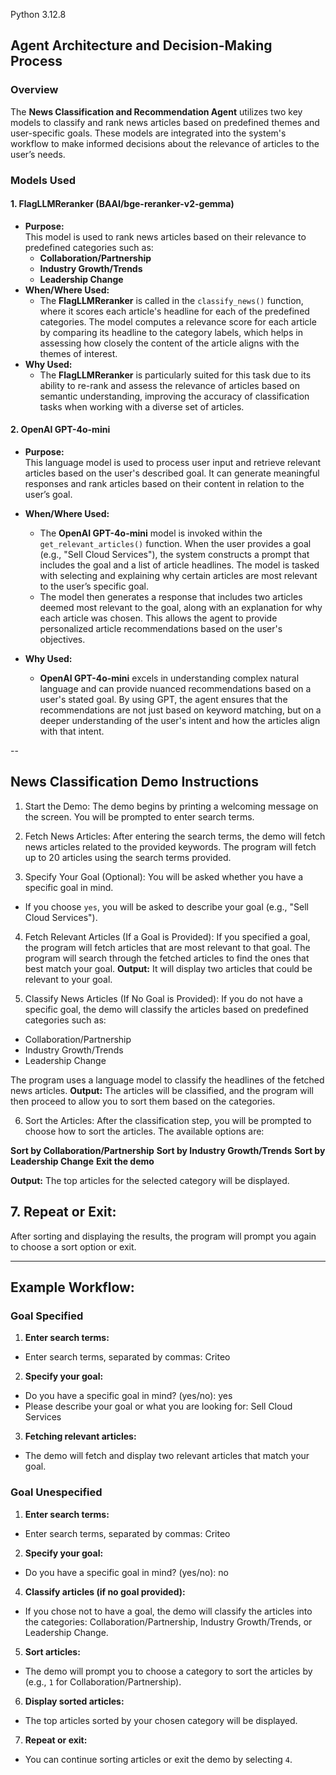Python 3.12.8

## Agent Architecture and Decision-Making Process

### Overview

The **News Classification and Recommendation Agent** utilizes two key models to classify and rank news articles based on predefined themes and user-specific goals. These models are integrated into the system's workflow to make informed decisions about the relevance of articles to the user’s needs.

### Models Used

#### 1. **FlagLLMReranker (BAAI/bge-reranker-v2-gemma)**

- **Purpose:**  
  This model is used to rank news articles based on their relevance to predefined categories such as:
  - **Collaboration/Partnership**
  - **Industry Growth/Trends**
  - **Leadership Change**
- **When/Where Used:**
  - The **FlagLLMReranker** is called in the `classify_news()` function, where it scores each article's headline for each of the predefined categories. The model computes a relevance score for each article by comparing its headline to the category labels, which helps in assessing how closely the content of the article aligns with the themes of interest.
- **Why Used:**
  - The **FlagLLMReranker** is particularly suited for this task due to its ability to re-rank and assess the relevance of articles based on semantic understanding, improving the accuracy of classification tasks when working with a diverse set of articles.

#### 2. **OpenAI GPT-4o-mini**

- **Purpose:**  
  This language model is used to process user input and retrieve relevant articles based on the user's described goal. It can generate meaningful responses and rank articles based on their content in relation to the user’s goal.
- **When/Where Used:**

  - The **OpenAI GPT-4o-mini** model is invoked within the `get_relevant_articles()` function. When the user provides a goal (e.g., "Sell Cloud Services"), the system constructs a prompt that includes the goal and a list of article headlines. The model is tasked with selecting and explaining why certain articles are most relevant to the user’s specific goal.
  - The model then generates a response that includes two articles deemed most relevant to the goal, along with an explanation for why each article was chosen. This allows the agent to provide personalized article recommendations based on the user's objectives.

- **Why Used:**
  - **OpenAI GPT-4o-mini** excels in understanding complex natural language and can provide nuanced recommendations based on a user's stated goal. By using GPT, the agent ensures that the recommendations are not just based on keyword matching, but on a deeper understanding of the user's intent and how the articles align with that intent.

--

## News Classification Demo Instructions

1. Start the Demo:
   The demo begins by printing a welcoming message on the screen. You will be prompted to enter search terms.

2. Fetch News Articles:
   After entering the search terms, the demo will fetch news articles related to the provided keywords. The program will fetch up to 20 articles using the search terms provided.

3. Specify Your Goal (Optional):
   You will be asked whether you have a specific goal in mind.

- If you choose `yes`, you will be asked to describe your goal (e.g., "Sell Cloud Services").

4. Fetch Relevant Articles (If a Goal is Provided):
   If you specified a goal, the program will fetch articles that are most relevant to that goal. The program will search through the fetched articles to find the ones that best match your goal.
   **Output:** It will display two articles that could be relevant to your goal.

5. Classify News Articles (If No Goal is Provided):
   If you do not have a specific goal, the demo will classify the articles based on predefined categories such as:

- Collaboration/Partnership
- Industry Growth/Trends
- Leadership Change

The program uses a language model to classify the headlines of the fetched news articles.
**Output:** The articles will be classified, and the program will then proceed to allow you to sort them based on the categories.

6. Sort the Articles:
   After the classification step, you will be prompted to choose how to sort the articles. The available options are:

**Sort by Collaboration/Partnership**
**Sort by Industry Growth/Trends**
**Sort by Leadership Change**
**Exit the demo**

**Output:** The top articles for the selected category will be displayed.

## 7. Repeat or Exit:

After sorting and displaying the results, the program will prompt you again to choose a sort option or exit.

---

## Example Workflow:

### Goal Specified

1. **Enter search terms:**

- Enter search terms, separated by commas: Criteo

2. **Specify your goal:**

- Do you have a specific goal in mind? (yes/no): yes
- Please describe your goal or what you are looking for: Sell Cloud Services

3. **Fetching relevant articles:**

- The demo will fetch and display two relevant articles that match your goal.

### Goal Unespecified

1. **Enter search terms:**

- Enter search terms, separated by commas: Criteo

2. **Specify your goal:**

- Do you have a specific goal in mind? (yes/no): no

4. **Classify articles (if no goal provided):**

- If you chose not to have a goal, the demo will classify the articles into the categories: Collaboration/Partnership, Industry Growth/Trends, or Leadership Change.

5. **Sort articles:**

- The demo will prompt you to choose a category to sort the articles by (e.g., `1` for Collaboration/Partnership).

6. **Display sorted articles:**

- The top articles sorted by your chosen category will be displayed.

7. **Repeat or exit:**

- You can continue sorting articles or exit the demo by selecting `4`.
